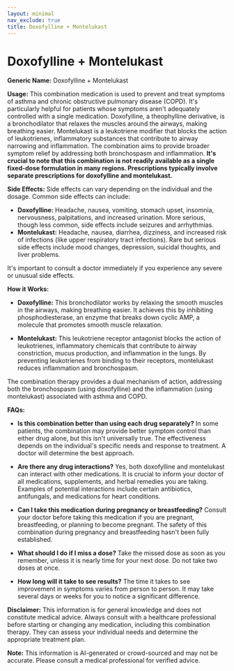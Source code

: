 ```yaml
---
layout: minimal
nav_exclude: true
title: Doxofylline + Montelukast
---
```


# Doxofylline + Montelukast

**Generic Name:** Doxofylline + Montelukast

**Usage:** This combination medication is used to prevent and treat symptoms of asthma and chronic obstructive pulmonary disease (COPD).  It's particularly helpful for patients whose symptoms aren't adequately controlled with a single medication.  Doxofylline, a theophylline derivative, is a bronchodilator that relaxes the muscles around the airways, making breathing easier. Montelukast is a leukotriene modifier that blocks the action of leukotrienes, inflammatory substances that contribute to airway narrowing and inflammation.  The combination aims to provide broader symptom relief by addressing both bronchospasm and inflammation.  **It's crucial to note that this combination is not readily available as a single fixed-dose formulation in many regions.  Prescriptions typically involve separate prescriptions for doxofylline and montelukast.**

**Side Effects:** Side effects can vary depending on the individual and the dosage.  Common side effects can include:

* **Doxofylline:** Headache, nausea, vomiting, stomach upset, insomnia, nervousness, palpitations, and increased urination.  More serious, though less common, side effects include seizures and arrhythmias.
* **Montelukast:** Headache, nausea, diarrhea, dizziness, and increased risk of infections (like upper respiratory tract infections).  Rare but serious side effects include mood changes, depression, suicidal thoughts, and liver problems.

It's important to consult a doctor immediately if you experience any severe or unusual side effects.

**How it Works:**

* **Doxofylline:**  This bronchodilator works by relaxing the smooth muscles in the airways, making breathing easier. It achieves this by inhibiting phosphodiesterase, an enzyme that breaks down cyclic AMP, a molecule that promotes smooth muscle relaxation.

* **Montelukast:** This leukotriene receptor antagonist blocks the action of leukotrienes, inflammatory chemicals that contribute to airway constriction, mucus production, and inflammation in the lungs. By preventing leukotrienes from binding to their receptors, montelukast reduces inflammation and bronchospasm.

The combination therapy provides a dual mechanism of action, addressing both the bronchospasm (using doxofylline) and the inflammation (using montelukast) associated with asthma and COPD.


**FAQs:**

* **Is this combination better than using each drug separately?**  In some patients, the combination may provide better symptom control than either drug alone, but this isn't universally true.  The effectiveness depends on the individual's specific needs and response to treatment. A doctor will determine the best approach.

* **Are there any drug interactions?** Yes, both doxofylline and montelukast can interact with other medications.  It is crucial to inform your doctor of all medications, supplements, and herbal remedies you are taking.  Examples of potential interactions include certain antibiotics, antifungals, and medications for heart conditions.

* **Can I take this medication during pregnancy or breastfeeding?**  Consult your doctor before taking this medication if you are pregnant, breastfeeding, or planning to become pregnant.  The safety of this combination during pregnancy and breastfeeding hasn't been fully established.

* **What should I do if I miss a dose?** Take the missed dose as soon as you remember, unless it is nearly time for your next dose. Do not take two doses at once.

* **How long will it take to see results?**  The time it takes to see improvement in symptoms varies from person to person.  It may take several days or weeks for you to notice a significant difference.

**Disclaimer:** This information is for general knowledge and does not constitute medical advice.  Always consult with a healthcare professional before starting or changing any medication, including this combination therapy. They can assess your individual needs and determine the appropriate treatment plan.


**Note:** This information is AI-generated or crowd-sourced and may not be accurate. Please consult a medical professional for verified advice.